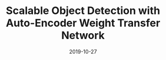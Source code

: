 ---
title: "Scalable Object Detection with Auto-Encoder Weight Transfer Network"
collection: publications
permalink: /publication/wtn
date: 2019-10-27
venue:
city:
state:
teaser:
thumbnail: 'wtn.png'
authors: ICCV 2019 (<strong>oral</strong>), Seul, South Korea
bibtex:
uri:
arxiv:
project:
poster:
data:
---